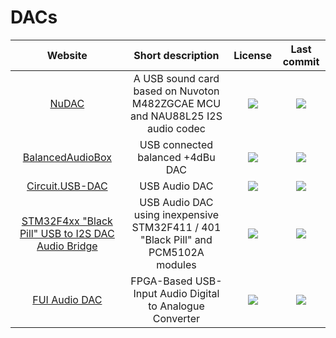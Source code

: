# DACs

|Website|Short description|License|Last commit|
|:-:|:-:|:-:|:-:|
|[NuDAC](https://github.com/danchouzhou/NuDAC)|A USB sound card based on Nuvoton M482ZGCAE MCU and NAU88L25 I2S audio codec|![](https://flat.badgen.net/github/license/danchouzhou/NuDAC?label=)|![](https://flat.badgen.net/github/last-commit/danchouzhou/NuDAC?label=)|
|[BalancedAudioBox](https://github.com/samo4/BalancedAudioBox)|USB connected balanced +4dBu DAC|![](https://flat.badgen.net/github/license/samo4/BalancedAudioBox?label=)|![](https://flat.badgen.net/github/last-commit/samo4/BalancedAudioBox?label=)|
|[Circuit.USB-DAC](https://github.com/tarori/Circuit.USB-DAC)|USB Audio DAC|![](https://flat.badgen.net/github/license/tarori/Circuit.USB-DAC?label=)|![](https://flat.badgen.net/github/last-commit/tarori/Circuit.USB-DAC?label=)|
|[STM32F4xx "Black Pill" USB to I2S DAC Audio Bridge](https://github.com/har-in-air/STM32F411_USB_AUDIO_DAC)|USB Audio DAC using inexpensive STM32F411 / 401 "Black Pill" and PCM5102A modules|![](https://flat.badgen.net/github/license/har-in-air/STM32F411_USB_AUDIO_DAC?label=)|![](https://flat.badgen.net/github/last-commit/har-in-air/STM32F411_USB_AUDIO_DAC?label=)|
|[FUI Audio DAC](https://github.com/jpt13653903/FUI-Audio-DAC)|FPGA-Based USB-Input Audio Digital to Analogue Converter|![](https://flat.badgen.net/github/license/jpt13653903/FUI-Audio-DAC?label=)|![](https://flat.badgen.net/github/last-commit/jpt13653903/FUI-Audio-DAC?label=)|
